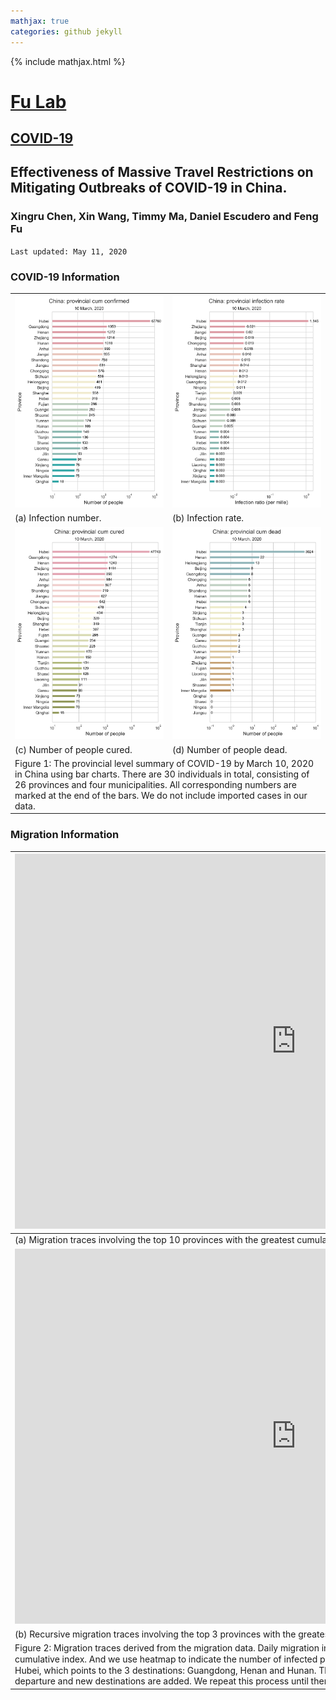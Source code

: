 ```yaml
---
mathjax: true
categories: github jekyll
---
```


{% include mathjax.html %}

# [Fu Lab](https://fudab.github.io) <img src="https://fudab.github.io/images/Logo.png" align = "right" alt="" width="50">
## [COVID-19](https://fudab.github.io/covid-19)

## Effectiveness of Massive Travel Restrictions on Mitigating Outbreaks of COVID-19 in China.
### Xingru Chen, Xin Wang, Timmy Ma, Daniel Escudero and Feng Fu
`Last updated: May 11, 2020`

### COVID-19 Information

<table align="center">
  <tr>
    <th><img width="400" src="./figures_china_be/China_bar_confirmed.png"></th>
    <th><img width="400" src="./figures_china_be/China_infection_rate.png"></th>
  </tr>
  <tr>
    <td>(a) Infection number. </td>
    <td>(b) Infection rate. </td>
  </tr>
  <tr>
    <td><img width="400" src="./figures_china_be/China_bar_cured.png"></td>
    <td><img width="400" src="./figures_china_be/China_bar_dead.png"></td>
  </tr>
  <tr>
    <td>(c) Number of people cured. </td>
    <td>(d) Number of people dead. </td>
  </tr>
  <tr>
    <td colspan="2">Figure 1: The provincial level summary of COVID-19 by March 10, 2020 in China using bar charts. There are 30 individuals in total, consisting of 26 provinces and four municipalities. All corresponding numbers are marked at the end of the bars. We do not include imported cases in our data.</td>
  </tr>
</table>

### Migration Information

<table align="center">
<thead>
  <tr>
    <th><iframe src="https://fudab.github.io/covid-19/figures_china/China_heatmap_migration.html" width="900px" height="600px" scrolling="no" frameBorder="0"></iframe></th>
  </tr>
</thead>
<tbody>
  <tr>
    <td>(a) Migration traces involving the top 10 provinces with the greatest cumulative migration index from the epicenter Hubei.</td>
  </tr>
  <tr>
    <td align="center"><iframe src="https://fudab.github.io/covid-19/figures_china/China_heatmap_migration_c.html" width="900px" height="600px" scrolling="no" frameBorder="0"></iframe></td>
  </tr>
  <tr>
    <td>(b) Recursive migration traces involving the top 3 provinces with the greatest cumulative migration index from the departure provinces. </td>
  </tr>
  <tr>
    <td>Figure 2: Migration traces derived from the migration data. Daily migration index from January 1 to January 27 is added to obtain the cumulative index. And we use heatmap to indicate the number of infected people by January 27. For (b), the ﬁrst place of departure is Hubei, which points to the 3 destinations: Guangdong, Henan and Hunan. These 3 destinations are treated as the new places of departure and new destinations are added. We repeat this process until there is no new destination appears.</td>
  </tr>
</tbody>
</table>
